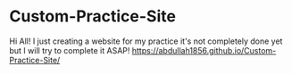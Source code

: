 # Custom-Practice-Site

Hi All! I just creating a website for my practice it's not completely done yet but I will try to complete it ASAP!
https://abdullah1856.github.io/Custom-Practice-Site/
